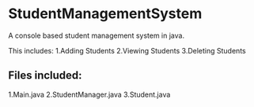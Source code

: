 # StudentManagementSystem
A console based student management system in java.

This includes:
1.Adding Students
2.Viewing Students
3.Deleting Students

## Files included:
1.Main.java
2.StudentManager.java
3.Student.java
